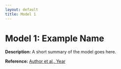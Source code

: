 ```yaml
---
layout: default
title: Model 1
---
```


# Model 1: Example Name

**Description:** A short summary of the model goes here.  

**Reference:** [Author et al., Year](https://doi.org/xxxx)  

